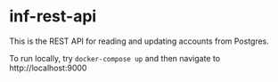 
# inf-rest-api

This is the REST API for reading and updating accounts from Postgres.

To run locally, try `docker-compose up` and then navigate to http://localhost:9000
